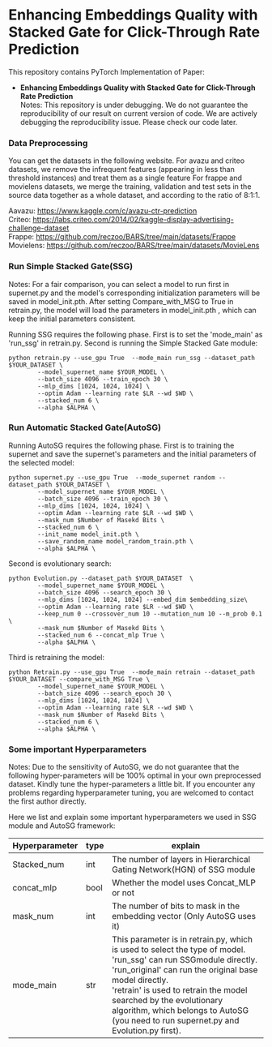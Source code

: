 # Enhancing Embeddings Quality with Stacked Gate for Click-Through Rate Prediction
This repository contains PyTorch Implementation of Paper:
  - **Enhancing Embeddings Quality with Stacked Gate for Click-Through Rate Prediction** \
Notes: This repository is under debugging. We do not guarantee the reproducibility of our result on current version of code. We are actively debugging the reproducibility issue. Please check our code later.

### Data Preprocessing

You can get the datasets in the following website. 
For avazu and criteo datasets, we remove the infrequent features (appearing in less than threshold instances) and treat them as a single feature
For frappe and movielens datasets, we merge the training, validation and test sets in the source data together as a whole dataset, and according to the ratio of 8:1:1. 

Aavazu: https://www.kaggle.com/c/avazu-ctr-prediction
<br/>Criteo: https://labs.criteo.com/2014/02/kaggle-display-advertising-challenge-dataset
<br/>Frappe: https://github.com/reczoo/BARS/tree/main/datasets/Frappe
<br/>Movielens: https://github.com/reczoo/BARS/tree/main/datasets/MovieLens


### Run Simple Stacked Gate(SSG)

Notes: For a fair comparison, you can select a model to run first in supernet.py and the model's corresponding initialization parameters will be 
        saved in model_init.pth. After setting Compare_with_MSG to True in retrain.py, the model will load the parameters in model_init.pth , which 
        can keep the initial parameters consistent.

Running SSG requires the following phase. First is to set the 'mode_main' as 'run_ssg' in retrain.py.
Second is running the Simple Stacked Gate module:
```
python retrain.py --use_gpu True  --mode_main run_ssg --dataset_path $YOUR_DATASET \  
        --model_supernet_name $YOUR_MODEL \
        --batch_size 4096 --train_epoch 30 \
        --mlp_dims [1024, 1024, 1024] \
        --optim Adam --learning rate $LR --wd $WD \
        --stacked_num 6 \
        --alpha $ALPHA \
```

### Run Automatic Stacked Gate(AutoSG)

Running AutoSG requires the following phase. First is to training the supernet and save the supernet's parameters and 
the initial parameters of the selected model:
```
python supernet.py --use_gpu True  --mode_supernet random --dataset_path $YOUR_DATASET \
        --model_supernet_name $YOUR_MODEL \
        --batch_size 4096 --train_epoch 30 \
        --mlp_dims [1024, 1024, 1024] \
        --optim Adam --learning rate $LR --wd $WD \
        --mask_num $Number of Masekd Bits \
        --stacked_num 6 \
        --init_name model_init.pth \
        --save_random_name model_random_train.pth \
        --alpha $ALPHA \
```

Second is evolutionary search:
```
python Evolution.py --dataset_path $YOUR_DATASET  \  
        --model_supernet_name $YOUR_MODEL \
        --batch_size 4096 --search_epoch 30 \
        --mlp_dims [1024, 1024, 1024] --embed_dim $embedding_size\
        --optim Adam --learning rate $LR --wd $WD \
        --keep_num 0 --crossover_num 10 --mutation_num 10 --m_prob 0.1 \
        --mask_num $Number of Masekd Bits \
        --stacked_num 6 --concat_mlp True \
        --alpha $ALPHA \
```
Third is retraining the model:
```
python Retrain.py --use_gpu True  --mode_main retrain --dataset_path $YOUR_DATASET --compare_with_MSG True \  
        --model_supernet_name $YOUR_MODEL \
        --batch_size 4096 --search_epoch 30 \
        --mlp_dims [1024, 1024, 1024] \
        --optim Adam --learning rate $LR --wd $WD \
        --mask_num $Number of Masekd Bits \
        --stacked_num 6 \
        --alpha $ALPHA \
```

### Some important Hyperparameters
Notes: Due to the sensitivity of AutoSG, we do not guarantee that the following hyper-parameters will be 100% optimal in your own preprocessed dataset. Kindly tune the hyper-parameters a little bit. 
If you encounter any problems regarding hyperparameter tuning, you are welcomed to contact the first author directly.


Here we list and explain some important hyperparameters we used in SSG module and AutoSG framework:


| Hyperparameter | type | explain                                                                  |
|----------------|-----|--------------------------------------------------------------------------|
| Stacked_num    | int | The number of layers in Hierarchical Gating Network(HGN) of SSG module   |
| concat_mlp     | bool| Whether the model uses Concat_MLP or not                                 |
| mask_num       | int | The number of bits to mask in the embedding vector (Only AutoSG uses it) |
| mode_main      | str | This parameter is in retrain.py, which is used to select the type of model. <br/>'run_ssg' can run SSGmodule directly. <br/>'run_original' can run the original base model directly. <br/>'retrain' is used to retrain the model searched by the evolutionary algorithm, which belongs to AutoSG (you need to run supernet.py and Evolution.py first).                                                                   |




